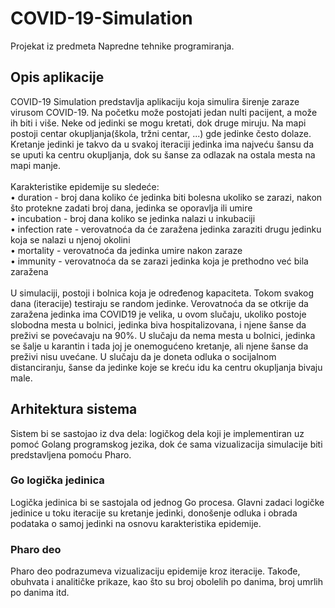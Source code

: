 # COVID-19-Simulation

Projekat iz predmeta Napredne tehnike programiranja.
</br>
<h2>Opis aplikacije</h2>
COVID-19 Simulation predstavlja aplikaciju koja simulira širenje zaraze virusom COVID-19. Na početku može postojati jedan nulti pacijent, a može ih biti i više. Neke od jedinki se mogu kretati, dok druge miruju. Na mapi postoji centar okupljanja(škola, tržni centar, ...) gde jedinke često dolaze. Kretanje jedinki je takvo da u svakoj iteraciji jedinka ima najveću šansu da se uputi ka centru okupljanja, dok su šanse za odlazak na ostala mesta na mapi manje. </br> </br>Karakteristike epidemije su sledeće: </br>
• duration - broj dana koliko će jedinka biti bolesna ukoliko se zarazi, nakon što protekne zadati broj dana, jedinka se oporavlja ili umire </br>
• incubation - broj dana koliko se jedinka nalazi u inkubaciji </br>
• infection rate - verovatnoća da će zaražena jedinka zaraziti drugu jedinku koja se nalazi u njenoj okolini </br>
• mortality - verovatnoća da jedinka umire nakon zaraze </br>
• immunity - verovatnoća da se zarazi jedinka koja je prethodno već bila zaražena</br>  </br>
U simulaciji, postoji i bolnica koja je određenog kapaciteta. Tokom svakog dana (iteracije) testiraju se random jedinke. Verovatnoća da se otkrije da zaražena jedinka ima COVID19 je velika, u ovom slučaju, ukoliko postoje slobodna mesta u bolnici, jedinka biva hospitalizovana, i njene šanse da preživi se povećavaju na 90%. U slučaju da nema mesta u bolnici, jedinka se šalje u karantin i tada joj je onemogućeno kretanje, ali njene šanse da preživi nisu uvećane. U slučaju da je doneta odluka o socijalnom distanciranju, šanse da jedinke koje se kreću idu ka centru okupljanja bivaju male.
</br>

<h2>Arhitektura sistema</h2>
Sistem bi se sastojao iz dva dela: logičkog dela koji je implementiran uz pomoć Golang programskog jezika, dok će sama vizualizacija simulacije biti predstavljena pomoću Pharo. </br>
<h3>Go logička jedinica</h3>
Logička jedinica bi se sastojala od jednog Go procesa.
Glavni zadaci logičke jedinice u toku iteracije su kretanje jedinki, donošenje odluka i obrada podataka o samoj jedinki na osnovu karakteristika epidemije.
</br> 
<h3>Pharo deo</h3>
Pharo deo podrazumeva vizualizaciju epidemije kroz iteracije. Takođe, obuhvata i analitičke prikaze, kao što su broj obolelih po danima, broj umrlih po danima itd.
